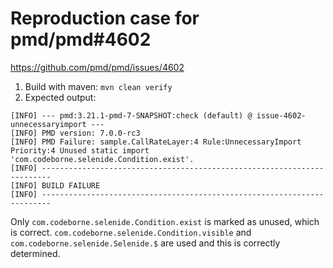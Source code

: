 # Reproduction case for pmd/pmd#4602

<https://github.com/pmd/pmd/issues/4602>

1. Build with maven: `mvn clean verify`
2. Expected output:

```
[INFO] --- pmd:3.21.1-pmd-7-SNAPSHOT:check (default) @ issue-4602-unnecessaryimport ---
[INFO] PMD version: 7.0.0-rc3
[INFO] PMD Failure: sample.CallRateLayer:4 Rule:UnnecessaryImport Priority:4 Unused static import 'com.codeborne.selenide.Condition.exist'.
[INFO] ------------------------------------------------------------------------
[INFO] BUILD FAILURE
[INFO] ------------------------------------------------------------------------
```

Only `com.codeborne.selenide.Condition.exist` is marked as unused, which is correct.
`com.codeborne.selenide.Condition.visible` and `com.codeborne.selenide.Selenide.$` are used
and this is correctly determined.

